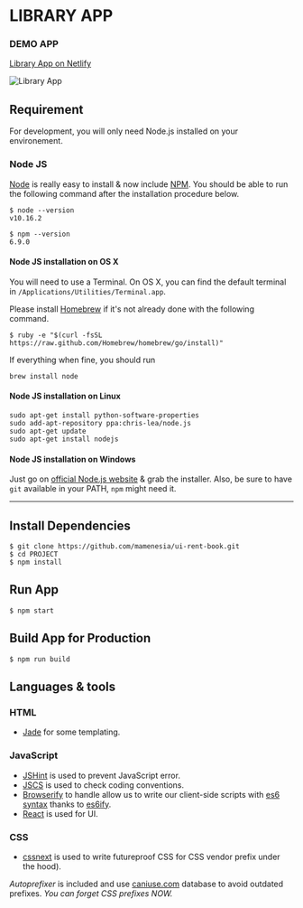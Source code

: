 # LIBRARY APP

### DEMO APP

<a href='https://adoring-mcnulty-fabded.netlify.com'>Library App on Netlify</a>

![Library App](./src/LibraryReactApp.gif 'Library App')

## Requirement

For development, you will only need Node.js installed on your environement.

### Node JS

[Node](http://nodejs.org/) is really easy to install & now include [NPM](https://npmjs.org/).
You should be able to run the following command after the installation procedure
below.

    $ node --version
    v10.16.2

    $ npm --version
    6.9.0

#### Node JS installation on OS X

You will need to use a Terminal. On OS X, you can find the default terminal in
`/Applications/Utilities/Terminal.app`.

Please install [Homebrew](http://brew.sh/) if it's not already done with the following command.

    $ ruby -e "$(curl -fsSL https://raw.github.com/Homebrew/homebrew/go/install)"

If everything when fine, you should run

    brew install node

#### Node JS installation on Linux

    sudo apt-get install python-software-properties
    sudo add-apt-repository ppa:chris-lea/node.js
    sudo apt-get update
    sudo apt-get install nodejs

#### Node JS installation on Windows

Just go on [official Node.js website](http://nodejs.org/) & grab the installer.
Also, be sure to have `git` available in your PATH, `npm` might need it.

---

## Install Dependencies

    $ git clone https://github.com/mamenesia/ui-rent-book.git
    $ cd PROJECT
    $ npm install

## Run App

    $ npm start

## Build App for Production

    $ npm run build

## Languages & tools

### HTML

- [Jade](http://jade-lang.com/) for some templating.

### JavaScript

- [JSHint](http://www.jshint.com/docs/) is used to prevent JavaScript error.
- [JSCS](https://npmjs.org/package/jscs) is used to check coding conventions.
- [Browserify](http://browserify.org/) to handle allow us to write our client-side scripts with [es6 syntax](http://es6.github.io/) thanks to [es6ify](https://github.com/thlorenz/es6ify).
- [React](http://facebook.github.io/react) is used for UI.

### CSS

- [cssnext](http://cssnext.putaindecode.io) is used to write futureproof CSS for CSS vendor prefix under the hood).

_Autoprefixer_ is included and use [caniuse.com](http://caniuse.com/) database to avoid outdated prefixes. _You can forget CSS prefixes NOW._
